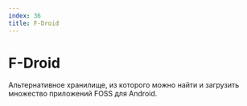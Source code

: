 ```yaml
---
index: 36
title: F-Droid
---
```

# F-Droid

Альтернативное хранилище, из которого можно найти и загрузить множество приложений FOSS для Android.